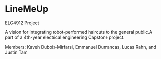 # LineMeUp

ELG4912 Project

A vision for integrating robot-performed haircuts to the general public.A part of a 4th-year electrical engineering Capstone project. 

Members:
Kaveh Dubois-Mirfarsi, Emmanuel Dumancas, Lucas Rahn, and Justin Tam
